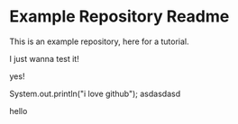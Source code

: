 Example Repository Readme
=========================

This is an example repository, here for a tutorial.

I just wanna test it!

yes!


System.out.println("i love github");
asdasdasd

hello